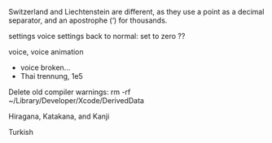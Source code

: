 Switzerland and Liechtenstein are different, as they use a point as a decimal separator, and an apostrophe (‘) for thousands.

settings voice
settings back to normal: set to zero ??

voice, voice animation

- voice broken...
- Thai trennung, 1e5

Delete old compiler warnings:
rm -rf ~/Library/Developer/Xcode/DerivedData

Hiragana, Katakana, and Kanji

Turkish
